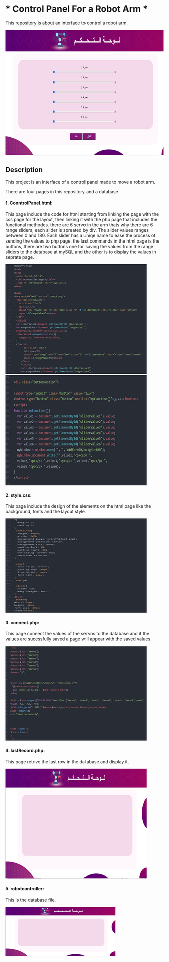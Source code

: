 # * Control Panel For a Robot Arm * 

This repository is about an interface to control a robot arm.
<p><img src="./interface.png" width="800" height="400" title="interface"></p>

 ## Description 
<p>This project is an interface of a control panel made to move a robot arm.</p>
<p>There are four pages in this repository and a database</p>

#### 1. ConntrolPanel.html:
 
This page include the code for html starting from linking the page with the css page for the layout, then linking it with the php page that includes the functional methodes.
there are 6 servo in the arm thats why there are 6 range sliders, each slider is spreated by div. The slider values ranges between 0 and 180. 
Each slider has a uniqe name to ease the process of sending the values to php page.
the last commands in the html page is the buttons, there are two buttons one for saving the values from the range sliders to the database at mySQL and the other is to display the values in seprate page.
<div><img src="./htmlpage.png" width="450" height="350" title="htmlpage">
<img src="./buttons.png" width="450" height="350" title="buttons"></div>

#### 2. style.css:

This page include the design of the elements on the html page like the background, fonts and the layout style.
<p><img src="./stylepage.png" width="450" height="300" title="stylepage"></p>

#### 3. connect.php:

This page connect the values of the servos to the database and if the values are sucessfully saved a page will appear with the saved values.
<p><img src="./connectpage.png" width="450" height="300" title="connectpage"></p>

#### 4. lastRecord.php:

This page retrive the last row in the database and display it.
<p><img src="./Untitled.png" width="450" height="350" title="interface"></p>

#### 5. robotcontroller:

This is the database file.
<p><img src="./Untitled.png" width="350" title="interface"></p>

